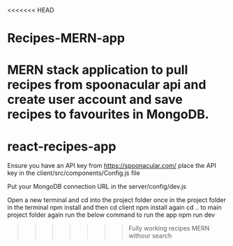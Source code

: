 <<<<<<< HEAD
# Recipes-MERN-app
MERN stack application to pull recipes from spoonacular api and create user account and save recipes to favourites in MongoDB. 
=======
# react-recipes-app
Ensure you have an API key from https://spoonacular.com/ 
place the API key in the client/src/components/Config.js file

Put your MongoDB connection URL in the server/config/dev.js


Open a new terminal and cd into the project folder
once in the project folder in the terminal 
npm install and then cd client
npm install again
cd .. to main project folder again run the below command to run the app
npm run dev 
>>>>>>> Fully working recipes MERN withour search
